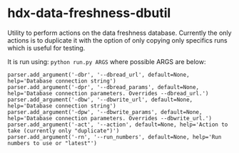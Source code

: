 # hdx-data-freshness-dbutil

Utility to perform actions on the data freshness database. Currently the only actions is to duplicate it with the option of only copying only specifics runs which is useful for testing.

It is run using: `python run.py ARGS` where possible ARGS are below:

    parser.add_argument('-dbr', '--dbread_url', default=None, help='Database connection string')
    parser.add_argument('-dpr', '--dbread_params', default=None, help='Database connection parameters. Overrides --dbread_url.')
    parser.add_argument('-dbw', '--dbwrite_url', default=None, help='Database connection string')
    parser.add_argument('-dpw', '--dbwrite_params', default=None, help='Database connection parameters. Overrides --dbwrite_url.')
    parser.add_argument('-act', '--action', default=None, help='Action to take (currently only "duplicate")')
    parser.add_argument('-rn', '--run_numbers', default=None, help='Run numbers to use or "latest"')
